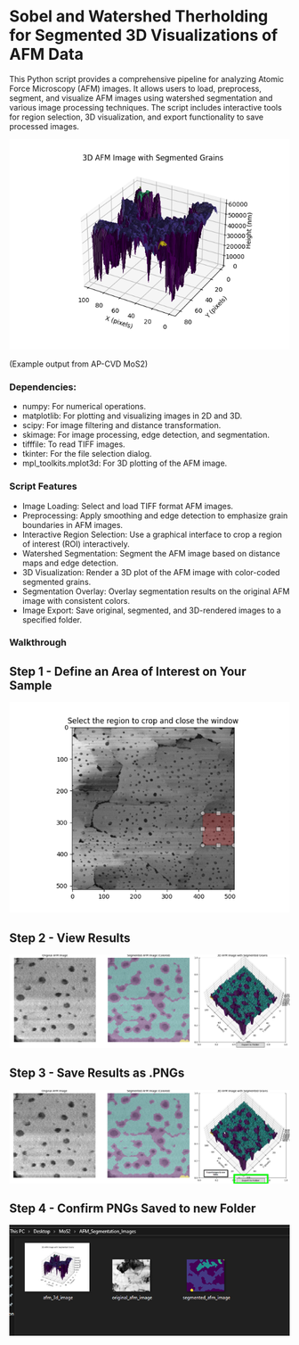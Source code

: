# Sobel and Watershed Therholding for Segmented 3D Visualizations of AFM Data

This Python script provides a comprehensive pipeline for analyzing Atomic Force Microscopy (AFM) images. It allows users to load, preprocess, segment, and visualize AFM images using watershed segmentation and various image processing techniques. The script includes interactive tools for region selection, 3D visualization, and export functionality to save processed images.

![Example output from AP-CVD MoS2](afm_3d_image.png)

(Example output from AP-CVD MoS2)

### Dependencies:

* numpy: For numerical operations.
* matplotlib: For plotting and visualizing images in 2D and 3D.
* scipy: For image filtering and distance transformation.
* skimage: For image processing, edge detection, and segmentation.
* tifffile: To read TIFF images.
* tkinter: For the file selection dialog.
* mpl_toolkits.mplot3d: For 3D plotting of the AFM image.

### Script Features

* Image Loading: Select and load TIFF format AFM images.
* Preprocessing: Apply smoothing and edge detection to emphasize grain boundaries in AFM images.
* Interactive Region Selection: Use a graphical interface to crop a region of interest (ROI) interactively.
* Watershed Segmentation: Segment the AFM image based on distance maps and edge detection.
* 3D Visualization: Render a 3D plot of the AFM image with color-coded segmented grains.
* Segmentation Overlay: Overlay segmentation results on the original AFM image with consistent colors.
* Image Export: Save original, segmented, and 3D-rendered images to a specified folder.

### Walkthrough

## Step 1 - Define an Area of Interest on Your Sample

![Example Output](step1.png)

## Step 2 - View Results

![Example Output](step2.png)

## Step 3 - Save Results as .PNGs
![Example Output](step3.png)

## Step 4 - Confirm PNGs Saved to new Folder
![Example Output](step4.PNG)
